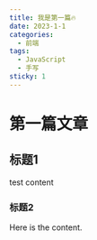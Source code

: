 ```yaml
---
title: 我是第一篇🔥
date: 2023-1-1
categories:
  - 前端
tags:
  - JavaScript
  - 手写
sticky: 1
---
```


# 第一篇文章

## 标题1

test content

### 标题2

Here is the content.